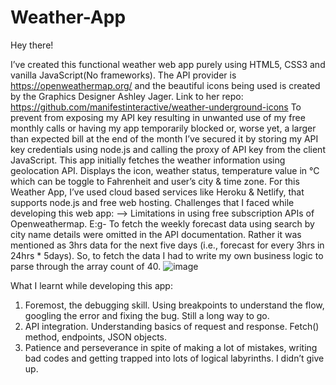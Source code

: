 # Weather-App

Hey there!

I’ve created this functional weather web app purely using HTML5, CSS3 and vanilla JavaScript(No frameworks). The API provider is https://openweathermap.org/ and the beautiful icons being used is created by the Graphics Designer Ashley Jager. Link to her repo: https://github.com/manifestinteractive/weather-underground-icons
To prevent from exposing my API key resulting in unwanted use of my free monthly calls or having my app temporarily blocked or, worse yet, a larger than expected bill at the end of the month I’ve secured it by storing my API key credentials using node.js and calling the proxy of API key from the client JavaScript.
This app initially fetches the weather information using geolocation API. Displays the icon, weather status, temperature value in °C which can be toggle to Fahrenheit and user’s city & time zone.
For this Weather App, I’ve used cloud based services like Heroku & Netlify, that supports node.js and free web hosting. 
Challenges that I faced while developing this web app:
-->	Limitations in using free subscription APIs of Openweathermap. E:g- To fetch the weekly forecast data using search by city name details were omitted in the API documentation. Rather it was mentioned as 3hrs data for the next five days (i.e., forecast for every 3hrs in 24hrs * 5days). So, to fetch the data I had to write my own business logic to parse through the array count of 40. 
 ![image](https://user-images.githubusercontent.com/72278830/111210454-8f115600-85cd-11eb-8cfa-23013857716c.png)

What I learnt while developing this app:
1.	Foremost, the debugging skill.  Using breakpoints to understand the flow, googling the error and fixing the bug. Still a long way to go.
2.	API integration. Understanding basics of request and response. Fetch() method, endpoints, JSON objects. 
3.	Patience and perseverance in spite of making a lot of mistakes, writing bad codes and getting trapped into lots of logical labyrinths. I didn’t give up.
